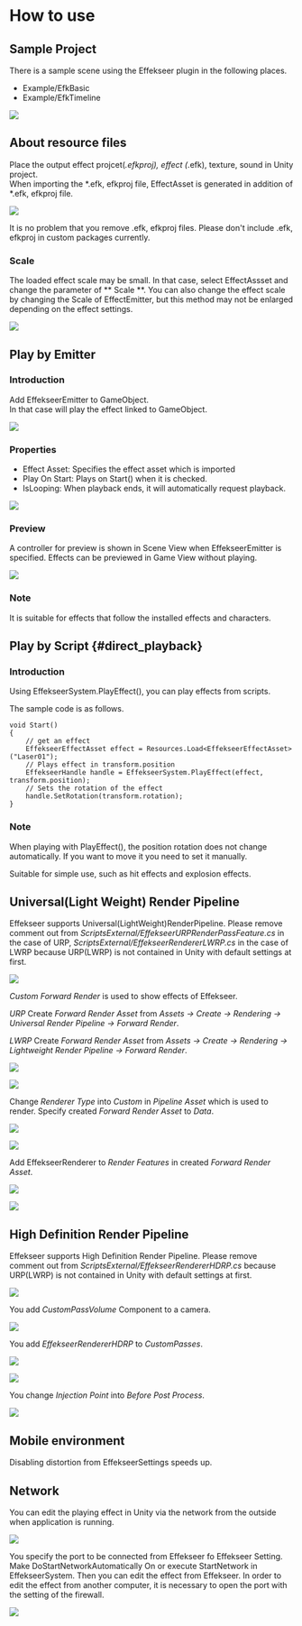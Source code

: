 # How to use

## Sample Project

There is a sample scene using the Effekseer plugin in the following places.

- Example/EfkBasic
- Example/EfkTimeline

![](../img/unity_example.png)

## About resource files

Place the output effect projcet(*.efkproj), effect (*.efk), texture, sound in Unity project.  
When importing the *.efk, efkproj file, EffectAsset is generated in addition of *.efk, efkproj file.

![](../img/unity_resource.png)

It is no problem that you remove .efk, efkproj files.
Please don't include .efk, efkproj in custom packages currently. 

### Scale

The loaded effect scale may be small. In that case, select EffectAssset and change the parameter of ** Scale **.
You can also change the effect scale by changing the Scale of EffectEmitter, but this method may not be enlarged depending on the effect settings.

![](../img/EffectAsset_Scale.png)

## Play by Emitter

### Introduction

Add EffekseerEmitter to GameObject.  
In that case will play the effect linked to GameObject.

![](../img/unity_emitter.png)

### Properties

- Effect Asset: Specifies the effect asset which is imported
- Play On Start: Plays on Start() when it is checked.
- IsLooping: When playback ends, it will automatically request playback.

![](../img/unity_emitter.png)

### Preview

A controller for preview is shown in Scene View when EffekseerEmitter is specified. Effects can be previewed in Game View without playing.

![](../img/unity_emitter_component_scene_view.png)

### Note

It is suitable for effects that follow the installed effects and characters.

## Play by Script {#direct_playback}

### Introduction

Using EffekseerSystem.PlayEffect(), you can play effects from scripts.

The sample code is as follows.

```
void Start()
{
    // get an effect
    EffekseerEffectAsset effect = Resources.Load<EffekseerEffectAsset> ("Laser01");
    // Plays effect in transform.position
    EffekseerHandle handle = EffekseerSystem.PlayEffect(effect, transform.position);
    // Sets the rotation of the effect
    handle.SetRotation(transform.rotation);
}
```

### Note

When playing with PlayEffect(), the position rotation does not change automatically.
If you want to move it you need to set it manually.

Suitable for simple use, such as hit effects and explosion effects.

## Universal(Light Weight) Render Pipeline

Effekseer supports Universal(LightWeight)RenderPipeline.
Please remove comment out from *ScriptsExternal/EffekseerURPRenderPassFeature.cs* in the case of URP, *ScriptsExternal/EffekseerRendererLWRP.cs* in the case of LWRP because URP(LWRP) is not contained in Unity with default settings at first.

![](../img/LWRP_Code.png)

*Custom Forward Render* is used to show effects of Effekseer.

*URP* Create *Forward Render Asset* from *Assets -> Create -> Rendering -> Universal Render Pipeline -> Forward Render*.

*LWRP* Create *Forward Render Asset* from *Assets -> Create -> Rendering -> Lightweight Render Pipeline -> Forward Render*.

![](../img/LWRP_ForwardRenderer1.png)

![](../img/LWRP_ForwardRenderer2.png)

Change *Renderer Type* into *Custom* in *Pipeline Asset* which is used to render. Specify created *Forward Render Asset* to *Data*.

![](../img/LWRP_Custom1.png)

![](../img/LWRP_Custom2.png)

Add EffekseerRenderer to *Render Features* in created *Forward Render Asset*.

![](../img/LWRP_RenderFeatures1.png)

![](../img/LWRP_RenderFeatures2.png)

## High Definition Render Pipeline

Effekseer supports High Definition Render Pipeline.
Please remove comment out from *ScriptsExternal/EffekseerRendererHDRP.cs* because URP(LWRP) is not contained in Unity with default settings at first.

![](../img/HDRP/Code.png)

You add *CustomPassVolume* Component to a camera.

![](../img/HDRP/CustomPassVolume.png)

You add  *EffekseerRendererHDRP* to *CustomPasses*.

![](../img/HDRP/CustomPassVolumeSelect.png)

![](../img/HDRP/CustomPassVolumeAdd.png)

You change *Injection Point* into *Before Post Process*.

![](../img/HDRP/CustomPassVolumeInjectionPoint.png)

## Mobile environment

Disabling distortion from EffekseerSettings speeds up.

## Network
You can edit the playing effect in Unity via the network from the outside when application is running.

![](../img/network.png)

You specify the port to be connected from Effekseer fo Effekseer Setting. Make DoStartNetworkAutomatically On or execute StartNetwork in EffekseerSystem. Then you can edit the effect from Effekseer. In order to edit the effect from another computer, it is necessary to open the port with the setting of the firewall. 

![](../img/network_ui.png)
